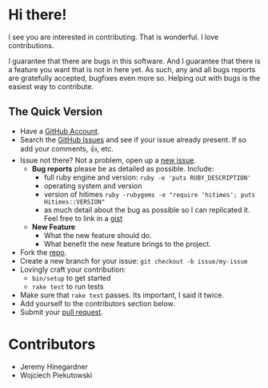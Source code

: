 # Hi there!

I see you are interested in contributing. That is wonderful. I love
contributions.

I guarantee that there are bugs in this software. And I guarantee that there is
a feature you want that is not in here yet. As such, any and all bugs reports
are gratefully accepted, bugfixes even more so. Helping out with bugs is the
easiest way to contribute.


## The Quick Version

* Have a [GitHub Account][].
* Search the [GitHub Issues][] and see if your issue already present. If so
  add your comments, :thumbsup:, etc.
* Issue not there? Not a problem, open up a [new issue][].
    * **Bug reports** please be as detailed as possible. Include:
        * full ruby engine and version: `ruby -e 'puts RUBY_DESCRIPTION'`
        * operating system and version
        * version of hitimes `ruby -rubygems -e "require 'hitimes'; puts Hitimes::VERSION"`
        * as much detail about the bug as possible so I can replicated it. Feel free
          to link in a [gist][]
    * **New Feature**
        * What the new feature should do.
        * What benefit the new feature brings to the project.
* Fork the [repo][].
* Create a new branch for your issue: `git checkout -b issue/my-issue`
* Lovingly craft your contribution:
    * `bin/setup` to get started
    * `rake test` to run tests
* Make sure that `rake test` passes. Its important, I said it twice.
* Add yourself to the contributors section below.
* Submit your [pull request][].

# Contributors

* Jeremy Hinegardner
* Wojciech Piekutowski

[GitHub Account]: https://github.com/signup/free "GitHub Signup"
[GitHub Issues]:  https://github.com/copiousfreetime/hitimes/issues "Hitimes Issues"
[new issue]:      https://github.com/copiousfreetime/hitimes/issues/new "New Hitimes Issue"
[gist]:           https://gist.github.com/ "New Gist"
[repo]:           https://github.com/copiousfreetime/hitimes "hitimes Repo"
[pull request]:   https://help.github.com/articles/using-pull-requests "Using Pull Requests"
